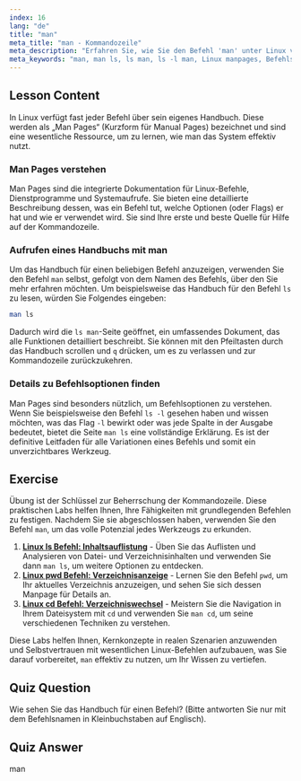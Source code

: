 ```yaml
---
index: 16
lang: "de"
title: "man"
meta_title: "man - Kommandozeile"
meta_description: "Erfahren Sie, wie Sie den Befehl 'man' unter Linux verwenden, um auf detaillierte Handbücher für Befehle wie 'ls' zuzugreifen. Verstehen Sie die man ls Seite, um die Kommandozeile zu meistern."
meta_keywords: "man, man ls, ls man, ls -l man, Linux manpages, Befehlshandbuch, Linux Dokumentation, Kommandozeilenhilfe"
---
```


## Lesson Content

In Linux verfügt fast jeder Befehl über sein eigenes Handbuch. Diese werden als „Man Pages“ (Kurzform für Manual Pages) bezeichnet und sind eine wesentliche Ressource, um zu lernen, wie man das System effektiv nutzt.

### Man Pages verstehen

Man Pages sind die integrierte Dokumentation für Linux-Befehle, Dienstprogramme und Systemaufrufe. Sie bieten eine detaillierte Beschreibung dessen, was ein Befehl tut, welche Optionen (oder Flags) er hat und wie er verwendet wird. Sie sind Ihre erste und beste Quelle für Hilfe auf der Kommandozeile.

### Aufrufen eines Handbuchs mit man

Um das Handbuch für einen beliebigen Befehl anzuzeigen, verwenden Sie den Befehl `man` selbst, gefolgt von dem Namen des Befehls, über den Sie mehr erfahren möchten. Um beispielsweise das Handbuch für den Befehl `ls` zu lesen, würden Sie Folgendes eingeben:

```bash
man ls
```

Dadurch wird die `ls man`-Seite geöffnet, ein umfassendes Dokument, das alle Funktionen detailliert beschreibt. Sie können mit den Pfeiltasten durch das Handbuch scrollen und `q` drücken, um es zu verlassen und zur Kommandozeile zurückzukehren.

### Details zu Befehlsoptionen finden

Man Pages sind besonders nützlich, um Befehlsoptionen zu verstehen. Wenn Sie beispielsweise den Befehl `ls -l` gesehen haben und wissen möchten, was das Flag `-l` bewirkt oder was jede Spalte in der Ausgabe bedeutet, bietet die Seite `man ls` eine vollständige Erklärung. Es ist der definitive Leitfaden für alle Variationen eines Befehls und somit ein unverzichtbares Werkzeug.

## Exercise

Übung ist der Schlüssel zur Beherrschung der Kommandozeile. Diese praktischen Labs helfen Ihnen, Ihre Fähigkeiten mit grundlegenden Befehlen zu festigen. Nachdem Sie sie abgeschlossen haben, verwenden Sie den Befehl `man`, um das volle Potenzial jedes Werkzeugs zu erkunden.

1. **[Linux ls Befehl: Inhaltsauflistung](https://labex.io/de/labs/linux-linux-ls-command-content-listing-219205)** - Üben Sie das Auflisten und Analysieren von Datei- und Verzeichnisinhalten und verwenden Sie dann `man ls`, um weitere Optionen zu entdecken.
2. **[Linux pwd Befehl: Verzeichnisanzeige](https://labex.io/de/labs/linux-linux-pwd-command-directory-displaying-209734)** - Lernen Sie den Befehl `pwd`, um Ihr aktuelles Verzeichnis anzuzeigen, und sehen Sie sich dessen Manpage für Details an.
3. **[Linux cd Befehl: Verzeichniswechsel](https://labex.io/de/labs/linux-linux-cd-command-directory-changing-209733)** - Meistern Sie die Navigation in Ihrem Dateisystem mit `cd` und verwenden Sie `man cd`, um seine verschiedenen Techniken zu verstehen.

Diese Labs helfen Ihnen, Kernkonzepte in realen Szenarien anzuwenden und Selbstvertrauen mit wesentlichen Linux-Befehlen aufzubauen, was Sie darauf vorbereitet, `man` effektiv zu nutzen, um Ihr Wissen zu vertiefen.

## Quiz Question

Wie sehen Sie das Handbuch für einen Befehl? (Bitte antworten Sie nur mit dem Befehlsnamen in Kleinbuchstaben auf Englisch).

## Quiz Answer

man
